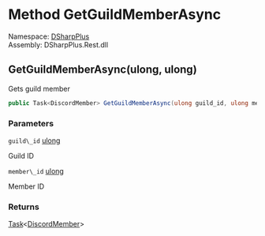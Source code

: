 # Method GetGuildMemberAsync

Namespace: [DSharpPlus](DSharpPlus.md)  
Assembly: DSharpPlus.Rest.dll

## <a id="DSharpPlus_DiscordRestClient_GetGuildMemberAsync_System_UInt64_System_UInt64_"></a>GetGuildMemberAsync\(ulong, ulong\)

Gets guild member

```csharp
public Task<DiscordMember> GetGuildMemberAsync(ulong guild_id, ulong member_id)
```

### Parameters

`guild\_id` [ulong](https://learn.microsoft.com/dotnet/api/system.uint64)

Guild ID

`member\_id` [ulong](https://learn.microsoft.com/dotnet/api/system.uint64)

Member ID

### Returns

[Task](https://learn.microsoft.com/dotnet/api/system.threading.tasks.task\-1)<[DiscordMember](DSharpPlus.Entities.DiscordMember.md)\>

